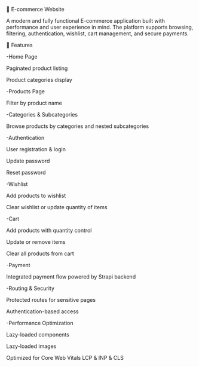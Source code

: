 🛒 E-commerce Website

A modern and fully functional E-commerce application built with performance and user experience in mind. The platform supports browsing, filtering, authentication, wishlist, cart management, and secure payments.

🚀 Features

-Home Page

  Paginated product listing

  Product categories display

-Products Page

  Filter by product name

-Categories & Subcategories

  Browse products by categories and nested subcategories

-Authentication

  User registration & login

  Update password

  Reset password

-Wishlist

  Add products to wishlist

  Clear wishlist or update quantity of items

-Cart

  Add products with quantity control

  Update or remove items

  Clear all products from cart

-Payment

  Integrated payment flow powered by Strapi backend

-Routing & Security

  Protected routes for sensitive pages

  Authentication-based access

-Performance Optimization

  Lazy-loaded components

  Lazy-loaded images

  Optimized for Core Web Vitals LCP & INP & CLS

